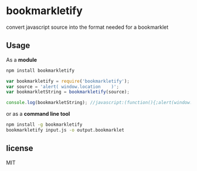 # bookmarkletify

convert javascript source into the format needed for a bookmarklet

## Usage

As a **module**

```sh
npm install bookmarkletify

```

```js
var bookmarkletify = require('bookmarkletify');
var source = 'alert( window.location    )';
var bookmarkletString = bookmarkletify(source);

console.log(bookmarkletString); //javascript:(function(){;alert(window.location);})()
```

or as a **command line tool**

```sh
npm install -g bookmarkletify
bookmarkletify input.js -o output.bookmarklet

```

## license

MIT
